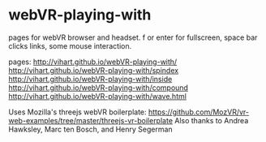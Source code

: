 webVR-playing-with
==================

pages for webVR browser and headset.
f or enter for fullscreen, space bar clicks links, some mouse interaction.

pages:
http://vihart.github.io/webVR-playing-with/
http://vihart.github.io/webVR-playing-with/spindex
http://vihart.github.io/webVR-playing-with/inside
http://vihart.github.io/webVR-playing-with/compound
http://vihart.github.io/webVR-playing-with/wave.html

Uses Mozilla's threejs webVR boilerplate: https://github.com/MozVR/vr-web-examples/tree/master/threejs-vr-boilerplate
Also thanks to Andrea Hawksley, Marc ten Bosch, and Henry Segerman
